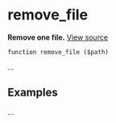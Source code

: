 
# remove_file

**Remove one file.** [View source](https://github.com/Eiskis/Baseline-PHP/blob/master/source/files/remove_file.php)

	function remove_file ($path)

...



## Examples

...
